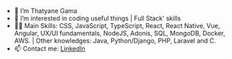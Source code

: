 - 👋 I’m Thatyane Gama
- 👀 I’m interested in coding useful things | Full Stack' skills
- :woman_technologist: Main Skills: CSS, JavaScript, TypeScript, React, React Native, Vue, Angular, UX/UI fundamentals, NodeJS, Adonis, SQL, MongoDB, Docker, AWS. | Other knowledges: Java, Python/Django, PHP, Laravel and C.
- 📫 Contact me: [LinkedIn](https://www.linkedin.com/in/thatyane-gama-carvalho/)
